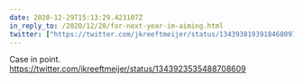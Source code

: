```yaml
---
date: 2020-12-29T15:13:29.423107Z
in_reply_to: /2020/12/28/for-next-year-im-aiming.html
twitter: ["https://twitter.com/jkreeftmeijer/status/1343938193918468097"]
---
```

Case in point. https://twitter.com/jkreeftmeijer/status/1343923535488708609
